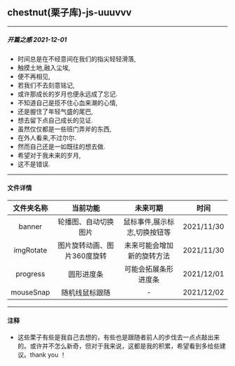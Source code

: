 ## chestnut(栗子库)-js-uuuvvv
----
##### 开篇之感 2021-12-01
- 时间总是在不经意间在我们的指尖轻轻滑落,
- 触摸土地,融入尘埃,
- 便不再相见,
- 若我们不去刻意铭记,
- 或许那成长的岁月也便永远成了忘记.
- 不知道自己是揽不住心血来潮的心情,
- 还是握住了年轻气盛的尾巴,
- 想去留下点自己成长的见证.
- 虽然仅仅都是一些班门弄斧的东西,
- 在外人看来,不过尔尔.
- 然而自己还是一如既往的想去做.
- 希望对于我未来的岁月,
- 这不是错误.
-----

#### 文件详情

|文件夹名称|当前功能|未来可期|时间|
|:-:|:-:|:-:|:-:|
|banner|轮播图、自动切换图片|鼠标事件,展示标志,切换按钮等|2021/11/30|
|imgRotate|图片旋转动画、图片360度旋转|未来可能会增加新的旋转方法|2021/11/30|
|progress|圆形进度条|可能会拓展条形进度条|2021/12/01|
|mouseSnap|随机线鼠标跟随|-|2021/12/02|
-------

#### 注释
- 这些栗子有些是我自己去想的，有些也是跟随者前人的步伐去一点点敲出来的。或许并不怎么新奇，但对于我来说，这都是我的积累，希望看到多给些建议。thank you ！